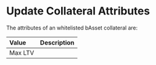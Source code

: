# Update Collateral Attributes

The attributes of an whitelisted bAsset collateral are:

| Value | Description |
| :--- | :--- |
| Max LTV |  |




